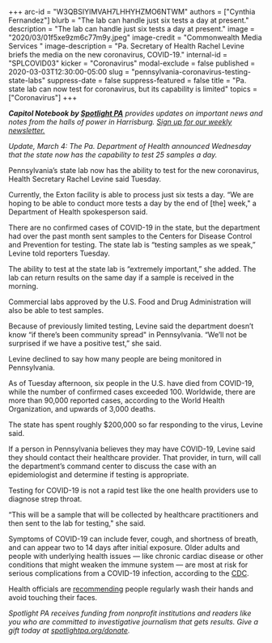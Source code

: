 +++
arc-id = "W3QBSIYIMVAH7LHHYHZMO6NTWM"
authors = ["Cynthia Fernandez"]
blurb = "The lab can handle just six tests a day at present."
description = "The lab can handle just six tests a day at present."
image = "2020/03/01f5xe9zm6c77m9y.jpeg"
image-credit = "Commonwealth Media Services "
image-description = "Pa. Secretary of Health Rachel Levine briefs the media on the new coronavirus, COVID-19."
internal-id = "SPLCOVID03"
kicker = "Coronavirus"
modal-exclude = false
published = 2020-03-03T12:30:00-05:00
slug = "pennsylvania-coronavirus-testing-state-labs"
suppress-date = false
suppress-featured = false
title = "Pa. state lab can now test for coronavirus, but its capability is limited"
topics = ["Coronavirus"]
+++

<i><b>Capitol Notebook by </b></i><a href="https://www.spotlightpa.org/"><i><b>Spotlight PA</b></i></a><i> provides updates on important news and notes from the halls of power in Harrisburg. </i><a href="https://www.spotlightpa.org/newsletters"><i>Sign up for our weekly newsletter.</i></a>

*Update, March 4: The Pa. Department of Health announced Wednesday that the state now has the capability to test 25 samples a day.*

Pennsylvania’s state lab now has the ability to test for the new coronavirus, Health Secretary Rachel Levine said Tuesday.

Currently, the Exton facility is able to process just six tests a day. “We are hoping to be able to conduct more tests a day by the end of \[the] week," a Department of Health spokesperson said.

There are no confirmed cases of COVID-19 in the state, but the department had over the past month sent samples to the Centers for Disease Control and Prevention for testing. The state lab is “testing samples as we speak,” Levine told reporters Tuesday.

The ability to test at the state lab is “extremely important,” she added. The lab can return results on the same day if a sample is received in the morning.

Commercial labs approved by the U.S. Food and Drug Administration will also be able to test samples.

Because of previously limited testing, Levine said the department doesn’t know “if there’s been community spread" in Pennsylvania. “We’ll not be surprised if we have a positive test,” she said.

Levine declined to say how many people are being monitored in Pennsylvania.

<script src="https://www.spotlightpa.org/embed.js" async></script><div data-spl-embed-version="1" data-spl-src="https://www.spotlightpa.org/embeds/newsletter/"></div>

As of Tuesday afternoon, six people in the U.S. have died from COVID-19, while the number of confirmed cases exceeded 100. Worldwide, there are more than 90,000 reported cases, according to the World Health Organization, and upwards of 3,000 deaths.

The state has spent roughly $200,000 so far responding to the virus, Levine said.

If a person in Pennsylvania believes they may have COVID-19, Levine said they should contact their healthcare provider. That provider, in turn, will call the department’s command center to discuss the case with an epidemiologist and determine if testing is appropriate.

Testing for COVID-19 is not a rapid test like the one health providers use to diagnose strep throat.

“This will be a sample that will be collected by healthcare practitioners and then sent to the lab for testing," she said.

Symptoms of COVID-19 can include fever, cough, and shortness of breath, and can appear two to 14 days after initial exposure. Older adults and people with underlying health issues — like chronic cardiac disease or other conditions that might weaken the immune system — are most at risk for serious complications from a COVID-19 infection, according to the <a href="https://web.archive.org/web/20200304152314/https://www.cdc.gov/media/releases/2020/t0229-COVID-19-update.html">CDC</a>.

Health officials are <a href="https://www.inquirer.com/health/face-masks-hand-washing-coronavirus-protection-20200302.html" target="_blank">recommending</a> people regularly wash their hands and avoid touching their faces.

<i>Spotlight PA receives funding from nonprofit institutions and readers like you who are committed to investigative journalism that gets results. Give a gift today at </i><a href="https://www.spotlightpa.org/donate"><i>spotlightpa.org/donate</i></a><i>.</i>
